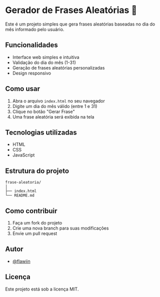 # Gerador de Frases Aleatórias 🎲

Este é um projeto simples que gera frases aleatórias baseadas no dia do mês informado pelo usuário.

## Funcionalidades

- Interface web simples e intuitiva
- Validação do dia do mês (1-31)
- Geração de frases aleatórias personalizadas
- Design responsivo

## Como usar

1. Abra o arquivo `index.html` no seu navegador
2. Digite um dia do mês válido (entre 1 e 31)
3. Clique no botão "Gerar Frase"
4. Uma frase aleatória será exibida na tela

## Tecnologias utilizadas

- HTML
- CSS
- JavaScript

## Estrutura do projeto

```
frase-aleatoria/
│
├── index.html
└── README.md
```

## Como contribuir

1. Faça um fork do projeto
2. Crie uma nova branch para suas modificações
3. Envie um pull request

## Autor

- [@flawiin](https://github.com/flawiin)

## Licença

Este projeto está sob a licença MIT.
